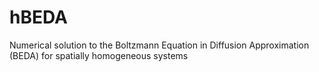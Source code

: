 # hBEDA
Numerical solution to the Boltzmann Equation in Diffusion Approximation (BEDA) for spatially homogeneous systems
